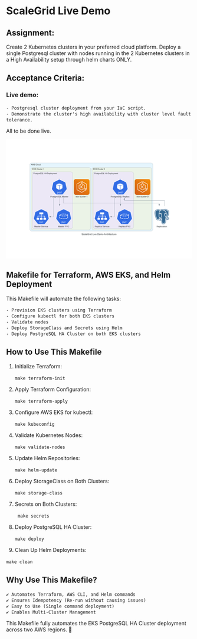 # ScaleGrid Live Demo

## Assignment:
Create 2 Kubernetes clusters in your preferred cloud platform.
Deploy a single  Postgresql cluster with nodes running in the 2 Kubernetes clusters in a High Availability setup through helm charts ONLY.

## Acceptance Criteria:
### Live demo:
    - Postgresql cluster deployment from your IaC script.
    - Demonstrate the cluster's high availability with cluster level fault tolerance.
All to be done live.

![PostgreSQL HA Architecture](diagrams/postgres-ha-architecture-diagram.png)

## Makefile for Terraform, AWS EKS, and Helm Deployment
This Makefile will automate the following tasks:

    - Provision EKS clusters using Terraform
    - Configure kubectl for both EKS clusters
    - Validate nodes
    - Deploy StorageClass and Secrets using Helm
    - Deploy PostgreSQL HA Cluster on both EKS clusters



## How to Use This Makefile
1. Initialize Terraform:

    ```make terraform-init```

2. Apply Terraform Configuration:

    ```make terraform-apply```

3. Configure AWS EKS for kubectl:

    ```make kubeconfig```

4. Validate Kubernetes Nodes:

    ```make validate-nodes```

5. Update Helm Repositories:

    ```make helm-update```

6. Deploy StorageClass on Both Clusters:

    ```make storage-class```

7. Secrets on Both Clusters:

   ``` make secrets```

8. Deploy PostgreSQL HA Cluster:

    ```make deploy```

9. Clean Up Helm Deployments:

  ```make clean```

## Why Use This Makefile?
    ✔ Automates Terraform, AWS CLI, and Helm commands
    ✔ Ensures Idempotency (Re-run without causing issues)
    ✔ Easy to Use (Single command deployment)
    ✔ Enables Multi-Cluster Management


This Makefile fully automates the EKS PostgreSQL HA Cluster deployment across two AWS regions. 🚀